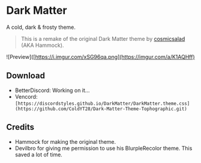 # Dark Matter
A cold, dark & frosty theme.
> This is a remake of the original Dark Matter theme by [cosmicsalad](http://github.com/cosmicsalad/) (AKA Hammock).

![Preview]([https://i.imgur.com/xSG96qa.png](https://imgur.com/a/K1AQHff)

## Download
- BetterDiscord: Working on it...
- Vencord: `[https://discordstyles.github.io/DarkMatter/DarkMatter.theme.css](https://github.com/ColdYT28/Dark-Matter-Theme-Tophographic.git)`

## Credits
* Hammock for making the original theme.
* Devilbro for giving me permission to use his BlurpleRecolor theme. This saved a lot of time.
